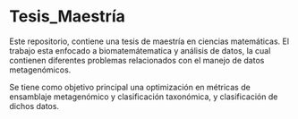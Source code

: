 # Tesis_Maestría  

Este repositorio, contiene una tesis de maestría en ciencias matemáticas. El trabajo esta enfocado a biomatemátematica y análisis de datos, la cual contienen diferentes problemas relacionados con el manejo de datos metagenómicos.

Se tiene como objetivo principal una optimización en métricas de ensamblaje metagenómico y clasificación taxonómica, y clasificación de dichos datos.

